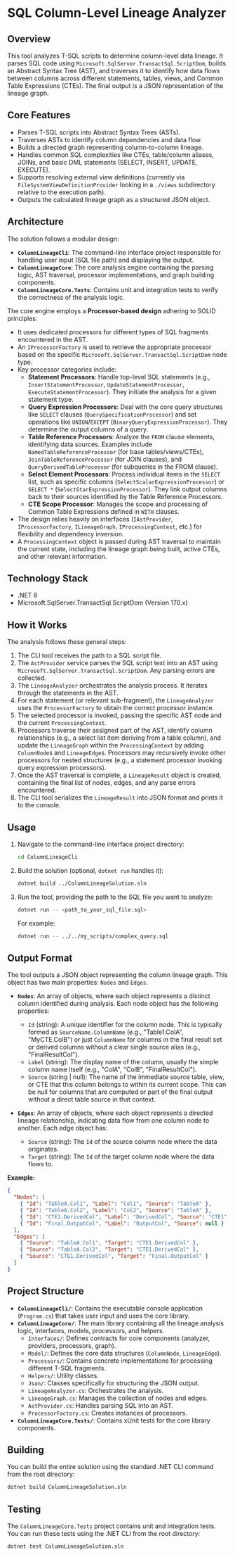 # SQL Column-Level Lineage Analyzer

## Overview

This tool analyzes T-SQL scripts to determine column-level data lineage. It parses SQL code using `Microsoft.SqlServer.TransactSql.ScriptDom`, builds an Abstract Syntax Tree (AST), and traverses it to identify how data flows between columns across different statements, tables, views, and Common Table Expressions (CTEs). The final output is a JSON representation of the lineage graph.

## Core Features

*   Parses T-SQL scripts into Abstract Syntax Trees (ASTs).
*   Traverses ASTs to identify column dependencies and data flow.
*   Builds a directed graph representing column-to-column lineage.
*   Handles common SQL complexities like CTEs, table/column aliases, JOINs, and basic DML statements (SELECT, INSERT, UPDATE, EXECUTE).
*   Supports resolving external view definitions (currently via `FileSystemViewDefinitionProvider` looking in a `./views` subdirectory relative to the execution path).
*   Outputs the calculated lineage graph as a structured JSON object.

## Architecture

The solution follows a modular design:

*   **`ColumnLineageCli`**: The command-line interface project responsible for handling user input (SQL file path) and displaying the output.
*   **`ColumnLineageCore`**: The core analysis engine containing the parsing logic, AST traversal, processor implementations, and graph building components.
*   **`ColumnLineageCore.Tests`**: Contains unit and integration tests to verify the correctness of the analysis logic.

The core engine employs a **Processor-based design** adhering to SOLID principles:

*   It uses dedicated processors for different types of SQL fragments encountered in the AST.
*   An `IProcessorFactory` is used to retrieve the appropriate processor based on the specific `Microsoft.SqlServer.TransactSql.ScriptDom` node type.
*   Key processor categories include:
    *   **Statement Processors**: Handle top-level SQL statements (e.g., `InsertStatementProcessor`, `UpdateStatementProcessor`, `ExecuteStatementProcessor`). They initiate the analysis for a given statement type.
    *   **Query Expression Processors**: Deal with the core query structures like `SELECT` clauses (`QuerySpecificationProcessor`) and set operations like `UNION`/`EXCEPT` (`BinaryQueryExpressionProcessor`). They determine the output columns of a query.
    *   **Table Reference Processors**: Analyze the `FROM` clause elements, identifying data sources. Examples include `NamedTableReferenceProcessor` (for base tables/views/CTEs), `JoinTableReferenceProcessor` (for JOIN clauses), and `QueryDerivedTableProcessor` (for subqueries in the FROM clause).
    *   **Select Element Processors**: Process individual items in the `SELECT` list, such as specific columns (`SelectScalarExpressionProcessor`) or `SELECT *` (`SelectStarExpressionProcessor`). They link output columns back to their sources identified by the Table Reference Processors.
    *   **CTE Scope Processor**: Manages the scope and processing of Common Table Expressions defined in `WITH` clauses.
*   The design relies heavily on interfaces (`IAstProvider`, `IProcessorFactory`, `ILineageGraph`, `IProcessingContext`, etc.) for flexibility and dependency inversion.
*   A `ProcessingContext` object is passed during AST traversal to maintain the current state, including the lineage graph being built, active CTEs, and other relevant information.

## Technology Stack

*   .NET 8
*   Microsoft.SqlServer.TransactSql.ScriptDom (Version 170.x)

## How it Works

The analysis follows these general steps:

1.  The CLI tool receives the path to a SQL script file.
2.  The `AstProvider` service parses the SQL script text into an AST using `Microsoft.SqlServer.TransactSql.ScriptDom`. Any parsing errors are collected.
3.  The `LineageAnalyzer` orchestrates the analysis process. It iterates through the statements in the AST.
4.  For each statement (or relevant sub-fragment), the `LineageAnalyzer` uses the `ProcessorFactory` to obtain the correct processor instance.
5.  The selected processor is invoked, passing the specific AST node and the current `ProcessingContext`.
6.  Processors traverse their assigned part of the AST, identify column relationships (e.g., a select list item deriving from a table column), and update the `LineageGraph` within the `ProcessingContext` by adding `ColumnNode`s and `LineageEdge`s. Processors may recursively invoke other processors for nested structures (e.g., a statement processor invoking query expression processors).
7.  Once the AST traversal is complete, a `LineageResult` object is created, containing the final list of nodes, edges, and any parse errors encountered.
8.  The CLI tool serializes the `LineageResult` into JSON format and prints it to the console.

## Usage

1.  Navigate to the command-line interface project directory:
    ```bash
    cd ColumnLineageCli
    ```
2.  Build the solution (optional, `dotnet run` handles it):
    ```bash
    dotnet build ../ColumnLineageSolution.sln
    ```
3.  Run the tool, providing the path to the SQL file you want to analyze:
    ```bash
    dotnet run -- <path_to_your_sql_file.sql>
    ```
    For example:
    ```bash
    dotnet run -- ../../my_scripts/complex_query.sql
    ```

## Output Format

The tool outputs a JSON object representing the column lineage graph. This object has two main properties: `Nodes` and `Edges`.

*   **`Nodes`**: An array of objects, where each object represents a distinct column identified during analysis. Each node object has the following properties:
    *   `Id` (string): A unique identifier for the column node. This is typically formed as `SourceName.ColumnName` (e.g., "Table1.ColA", "MyCTE.ColB") or just `ColumnName` for columns in the final result set or derived columns without a clear single source alias (e.g., "FinalResultCol").
    *   `Label` (string): The display name of the column, usually the simple column name itself (e.g., "ColA", "ColB", "FinalResultCol").
    *   `Source` (string | null): The name of the immediate source table, view, or CTE that this column belongs to within its current scope. This can be null for columns that are computed or part of the final output without a direct table source in that context.

*   **`Edges`**: An array of objects, where each object represents a directed lineage relationship, indicating data flow from one column node to another. Each edge object has:
    *   `Source` (string): The `Id` of the source column node where the data originates.
    *   `Target` (string): The `Id` of the target column node where the data flows to.

**Example:**

```json
{
  "Nodes": [
    { "Id": "TableA.Col1", "Label": "Col1", "Source": "TableA" },
    { "Id": "TableA.Col2", "Label": "Col2", "Source": "TableA" },
    { "Id": "CTE1.DerivedCol", "Label": "DerivedCol", "Source": "CTE1" },
    { "Id": "Final.OutputCol", "Label": "OutputCol", "Source": null }
  ],
  "Edges": [
    { "Source": "TableA.Col1", "Target": "CTE1.DerivedCol" },
    { "Source": "TableA.Col2", "Target": "CTE1.DerivedCol" },
    { "Source": "CTE1.DerivedCol", "Target": "Final.OutputCol" }
  ]
}
```

## Project Structure

*   **`ColumnLineageCli/`**: Contains the executable console application (`Program.cs`) that takes user input and uses the core library.
*   **`ColumnLineageCore/`**: The main library containing all the lineage analysis logic, interfaces, models, processors, and helpers.
    *   `Interfaces/`: Defines contracts for core components (analyzer, providers, processors, graph).
    *   `Model/`: Defines the core data structures (`ColumnNode`, `LineageEdge`).
    *   `Processors/`: Contains concrete implementations for processing different T-SQL fragments.
    *   `Helpers/`: Utility classes.
    *   `Json/`: Classes specifically for structuring the JSON output.
    *   `LineageAnalyzer.cs`: Orchestrates the analysis.
    *   `LineageGraph.cs`: Manages the collection of nodes and edges.
    *   `AstProvider.cs`: Handles parsing SQL into an AST.
    *   `ProcessorFactory.cs`: Creates instances of processors.
*   **`ColumnLineageCore.Tests/`**: Contains xUnit tests for the core library components.

## Building

You can build the entire solution using the standard .NET CLI command from the root directory:

```bash
dotnet build ColumnLineageSolution.sln
```

## Testing

The `ColumnLineageCore.Tests` project contains unit and integration tests. You can run these tests using the .NET CLI from the root directory:

```bash
dotnet test ColumnLineageSolution.sln
